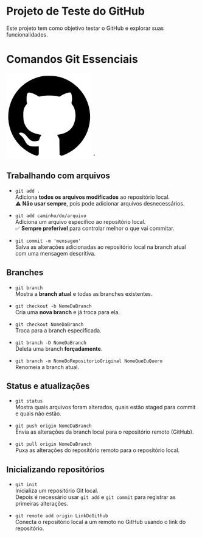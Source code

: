# Projeto de Teste do GitHub

Este projeto tem como objetivo testar o GitHub e explorar suas funcionalidades.

# Comandos Git Essenciais

![Logo Github](images.png)
'
## Trabalhando com arquivos

- `git add .`  
  Adiciona **todos os arquivos modificados** ao repositório local.  
  ⚠️ **Não usar sempre**, pois pode adicionar arquivos desnecessários.

- `git add caminho/do/arquivo`  
  Adiciona um arquivo específico ao repositório local.  
  ✅ **Sempre preferível** para controlar melhor o que vai commitar.

- `git commit -m 'mensagem'`  
  Salva as alterações adicionadas ao repositório local na branch atual com uma mensagem descritiva.

## Branches

- `git branch`  
  Mostra a **branch atual** e todas as branches existentes.

- `git checkout -b NomeDaBranch`  
  Cria uma **nova branch** e já troca para ela.

- `git checkout NomeDaBranch`  
  Troca para a branch especificada.

- `git branch -D NomeDaBranch`  
  Deleta uma branch **forçadamente**.

- `git branch -m NomeDoRepositorioOriginal NomeQueEuQuero`  
  Renomeia a branch atual.

## Status e atualizações

- `git status`  
  Mostra quais arquivos foram alterados, quais estão staged para commit e quais não estão.

- `git push origin NomeDaBranch`  
  Envia as alterações da branch local para o repositório remoto (GitHub).

- `git pull origin NomeDaBranch`  
  Puxa as alterações do repositório remoto para o repositório local.

## Inicializando repositórios

- `git init`  
  Inicializa um repositório Git local.  
  Depois é necessário usar `git add` e `git commit` para registrar as primeiras alterações.

- `git remote add origin LinkDoGithub`  
  Conecta o repositório local a um remoto no GitHub usando o link do repositório.
